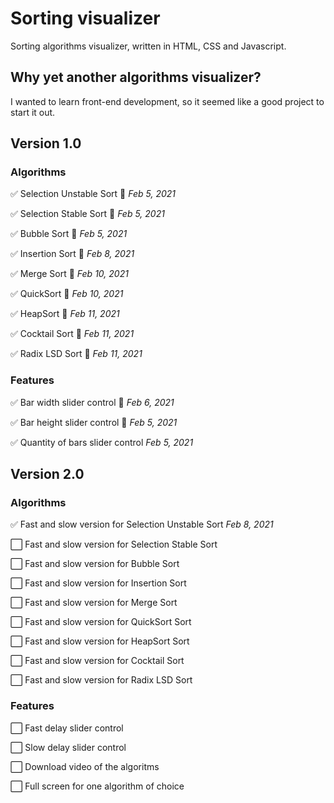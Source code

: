 # Sorting visualizer
Sorting algorithms visualizer, written in HTML, CSS and Javascript.

## Why yet another algorithms visualizer?
I wanted to learn front-end development, so it seemed like a good project to start it out.

## Version 1.0

### Algorithms
:white_check_mark: Selection Unstable Sort :calendar: *Feb 5, 2021*

:white_check_mark: Selection Stable Sort :calendar: *Feb 5, 2021*

:white_check_mark: Bubble Sort :calendar: *Feb 5, 2021*

:white_check_mark: Insertion Sort :calendar: *Feb 8, 2021*

:white_check_mark: Merge Sort :calendar: *Feb 10, 2021*

:white_check_mark: QuickSort :calendar: *Feb 10, 2021*

:white_check_mark: HeapSort :calendar: *Feb 11, 2021*

:white_check_mark: Cocktail Sort :calendar: *Feb 11, 2021*

:white_check_mark: Radix LSD Sort :calendar: *Feb 11, 2021*


### Features
:white_check_mark: Bar width slider control :calendar: *Feb 6, 2021*

:white_check_mark: Bar height slider control :date: *Feb 5, 2021*

:white_check_mark: Quantity of bars slider control *Feb 5, 2021*

## Version 2.0

### Algorithms
:white_check_mark: Fast and slow version for Selection Unstable Sort *Feb 8, 2021*

:white_large_square: Fast and slow version for Selection Stable Sort

:white_large_square: Fast and slow version for Bubble Sort

:white_large_square: Fast and slow version for Insertion Sort

:white_large_square: Fast and slow version for Merge Sort

:white_large_square: Fast and slow version for QuickSort Sort

:white_large_square: Fast and slow version for HeapSort Sort

:white_large_square: Fast and slow version for Cocktail Sort

:white_large_square: Fast and slow version for Radix LSD Sort

### Features
:white_large_square: Fast delay slider control

:white_large_square: Slow delay slider control

:white_large_square: Download video of the algoritms

:white_large_square: Full screen for one algorithm of choice

